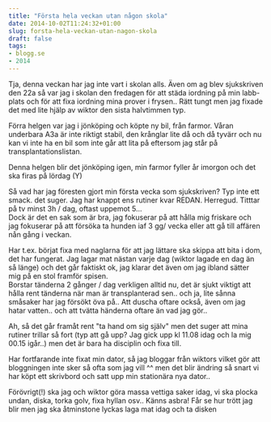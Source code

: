 ```yaml
---
title: "Första hela veckan utan någon skola"
date: 2014-10-02T11:24:32+01:00
slug: forsta-hela-veckan-utan-nagon-skola
draft: false
tags:
- blogg.se
- 2014
---
```

Tja, denna veckan har jag inte vart i skolan alls. Även om ag blev sjukskriven den 22a så var jag i skolan den fredagen för att städa iordning på min labb-plats och för att fixa iordning mina prover i frysen.. Rätt tungt men jag fixade det med lite hjälp av wiktor den sista halvtimmen typ.

Förra helgen var jag i jönköping och köpte ny bil, från farmor. Våran underbara A3a är inte riktigt stabil, den krånglar lite då och då tyvärr och nu kan vi inte ha en bil som inte går att lita på eftersom jag står på transplantationslistan.

Denna helgen blir det jönköping igen, min farmor fyller år imorgon och det ska firas på lördag (Y)

Så vad har jag föresten gjort min första vecka som sjukskriven? Typ inte ett smack. det suger. Jag har knappt ens rutiner kvar REDAN. Herregud. Titttar på tv minst 3h / dag, oftast uppemot 5...  
Dock är det en sak som är bra, jag fokuserar på att hålla mig friskare och jag fokuserar på att försöka ta hunden iaf 3 gg/ vecka eller att gå till affären nån gång i veckan.  
  
Har t.ex. börjat fixa med naglarna för att jag lättare ska skippa att bita i dom, det har fungerat. Jag lagar mat nästan varje dag (wiktor lagade en dag än så länge) och det går faktiskt ok, jag klarar det även om jag ibland sätter mig på en stol framför spisen.  
Borstar tänderna 2 gånger / dag verkligen alltid nu, det är sjukt viktigt att hålla rent tänderna när man är transplanterad sen.. och ja, lite sånna småsaker har jag försökt öva på.. Att duscha oftare också, även om jag hatar vatten.. och att tvätta händerna oftare än vad jag gör..  
  
Ah, så det går framåt rent "ta hand om sig själv" men det suger att mina rutiner trillar så fort (typ att gå upp? Jag gick upp kl 11.08 idag och la mig 00.15 igår..) men det är bara ha disciplin och fixa till.

Har fortfarande inte fixat min dator, så jag bloggar från wiktors vilket gör att bloggningen inte sker så ofta som jag vill ^^ men det blir ändring så snart vi har köpt ett skrivbord och satt upp min stationära nya dator..  
  
Förövrigt(!) ska jag och wiktor göra massa vettiga saker idag, vi ska plocka undan, diska, torka golv, fixa hyllan osv.. Känns asbra! Får se hur trött jag blir men jag ska åtminstone lyckas laga mat idag och ta disken